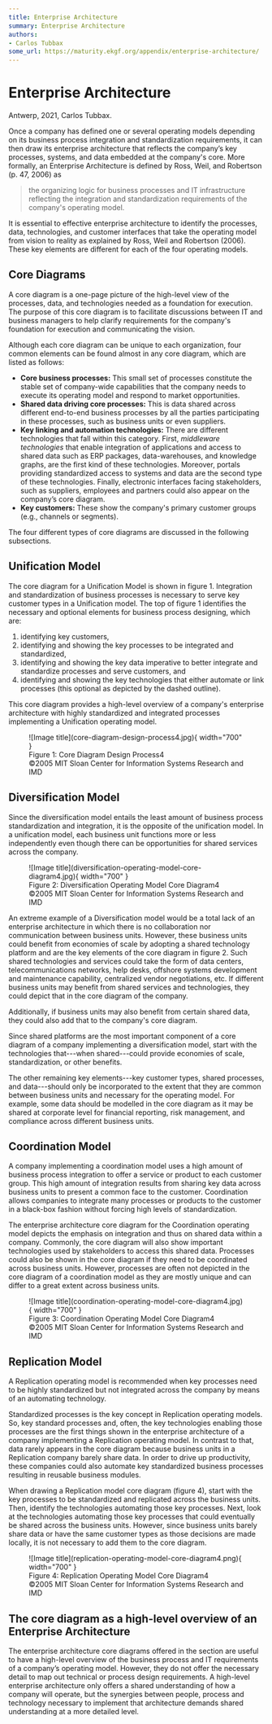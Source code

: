 ```yaml
---
title: Enterprise Architecture
summary: Enterprise Architecture
authors:
- Carlos Tubbax
some_url: https://maturity.ekgf.org/appendix/enterprise-architecture/
---
```

# Enterprise Architecture

Antwerp, 2021, Carlos Tubbax.

Once a company has defined one or several operating models depending on its business process integration and
standardization requirements, it can then draw its enterprise architecture that reflects the company’s key processes,
systems, and data embedded at the company's core.
More formally, an Enterprise Architecture is defined by Ross, Weil, and Robertson (p. 47, 2006) as

> the organizing logic for business processes and IT infrastructure reflecting the integration and standardization
> requirements of the company's operating model.

It is essential to effective enterprise architecture to identify the processes, data, technologies, and
customer interfaces that take the operating model from vision to reality as explained
by Ross, Weil and Robertson (2006).
These key elements are different for each of the four operating models.

## Core Diagrams

A core diagram is a one-page picture of the high-level view of the processes, data, and technologies needed as a
foundation for execution.
The purpose of this core diagram is to facilitate discussions between IT and business managers to help clarify
requirements for the company's foundation for execution and communicating the vision.

Although each core diagram can be unique to each organization, four common elements can be found almost
in any core diagram, which are listed as follows:

- **Core business processes:** This small set of processes constitute the stable set of company-wide
  capabilities that the company needs to execute its operating model and respond to market opportunities.
- **Shared data driving core processes:** This is data shared across different end-to-end 
  business processes by all the parties participating in these processes, such as business units or even suppliers.
- **Key linking and automation technologies:** There are different technologies that fall within
  this category.
  First, _middleware technologies_ that enable integration of applications and access to shared data
  such as ERP packages, data-warehouses, and knowledge graphs, are the first kind of these technologies.
  Moreover, portals providing standardized access to systems and data are the second type of
  these technologies.
  Finally, electronic interfaces facing stakeholders, such as suppliers, employees and partners
  could also appear on the company’s core diagram.
- **Key customers:** These show the company's primary customer groups (e.g., channels or segments).

The four different types of core diagrams are discussed in the following subsections.

## Unification Model

The core diagram for a Unification Model is shown in figure 1.
Integration and standardization of business processes is necessary to serve key customer types in a Unification model.
The top of figure 1 identifies the necessary and optional elements for business process designing, which are:

1. identifying key customers,
2. identifying and showing the key processes to be integrated and standardized,
3. identifying and showing the key data imperative to better integrate 
   and standardize processes and serve customers, and
4. identifying and showing the key technologies that either automate 
   or link processes (this optional as depicted by the dashed outline).

This core diagram provides a high-level overview of a company's enterprise architecture with highly standardized and
integrated processes implementing a Unification operating model.

<figure markdown>
  ![Image title](core-diagram-design-process4.jpg){ width="700" }
  <figcaption>Figure 1: Core Diagram Design Process4<br />©2005 MIT Sloan Center for Information Systems Research and IMD</figcaption>
</figure>

## Diversification Model

Since the diversification model entails the least amount of business process standardization and integration,
it is the opposite of the unification model.
In a unification model, each business unit functions more or less independently even though there can be opportunities
for shared services across the company.

<figure markdown>
  ![Image title](diversification-operating-model-core-diagram4.jpg){ width="700" }
  <figcaption>Figure 2: Diversification Operating Model Core Diagram4 <br />©2005 MIT Sloan Center for Information Systems Research and IMD</figcaption>
</figure>

An extreme example of a Diversification model would be a total lack of an enterprise architecture in which there is
no collaboration nor communication between business units.
However, these business units could benefit from economies of scale by adopting a shared technology platform and
are the key elements of the core diagram in figure 2.
Such shared technologies and services could take the form of data centers, telecommunications networks,
help desks, offshore systems development and maintenance capability, centralized vendor negotiations, etc.
If different business units may benefit from shared services and technologies, they could depict that in the
core diagram of the company.

Additionally, if business units may also benefit from certain shared data, they could also add that to the company's
core diagram.

Since shared platforms are the most important component of a core diagram of a company implementing a
diversification model, start with the technologies that---when shared---could provide economies of scale,
standardization, or other benefits.

The other remaining key elements---key customer types, shared processes, and data---should only be incorporated
to the extent that they are common between business units and necessary for the operating model.
For example, some data should be modelled in the core diagram as it may be shared at corporate level for
financial reporting, risk management, and compliance across different business units.

## Coordination Model

A company implementing a coordination model uses a high amount of business process integration to offer a service
or product to each customer group.
This high amount of integration results from sharing key data across business units to present a common face to
the customer.
Coordination allows companies to integrate many processes or products to the customer in a black-box fashion without
forcing high levels of standardization.

The enterprise architecture core diagram for the Coordination operating model depicts the emphasis on integration
and thus on shared data within a company.
Commonly, the core diagram will also show important technologies used by stakeholders to access this shared data.
Processes could also be shown in the core diagram if they need to be coordinated across business units.
However, processes are often not depicted in the core diagram of a coordination model as they are mostly unique
and can differ to a great extent across business units.

<figure markdown>
  ![Image title](coordination-operating-model-core-diagram4.jpg){ width="700" }
  <figcaption>Figure 3: Coordination Operating Model Core Diagram4<br />©2005 MIT Sloan Center for Information Systems Research and IMD</figcaption>
</figure>

## Replication Model

A Replication operating model is recommended when key processes need to be highly standardized but not integrated
across the company by means of an automating technology.

Standardized processes is the key concept in Replication operating models.
So, key standard processes and, often, the key technologies enabling those processes are the first things shown
in the enterprise architecture of a company implementing a Replication operating model.
In contrast to that, data rarely appears in the core diagram because business units in a Replication company
barely share data.
In order to drive up productivity, these companies could also automate key standardized business processes resulting
in reusable business modules.

When drawing a Replication model core diagram (figure 4),
start with the key processes to be standardized and replicated across the business units.
Then, identify the technologies automating those key processes.
Next, look at the technologies automating those key processes that could eventually be shared across the business units.
However, since business units barely share data or have the same customer types as those decisions are made locally,
it is not necessary to add them to the core diagram.

<figure markdown>
  ![Image title](replication-operating-model-core-diagram4.png){ width="700" }
  <figcaption>Figure 4: Replication Operating Model Core Diagram4<br />©2005 MIT Sloan Center for Information Systems Research and IMD</figcaption>
</figure>

## The core diagram as a high-level overview of an Enterprise Architecture

The enterprise architecture core diagrams offered in the section are useful to have a high-level overview of the
business process and IT requirements of a company’s operating model.
However, they do not offer the necessary detail to map out technical or process design requirements.
A high-level enterprise architecture only offers a shared understanding of how a company will operate,
but the synergies between people, process and technology necessary to implement that architecture demands
shared understanding at a more detailed level.
